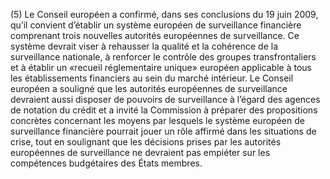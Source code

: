 (5) Le Conseil européen a confirmé, dans ses conclusions du 19 juin 2009, qu’il convient d’établir un système européen de surveillance financière comprenant trois nouvelles autorités européennes de surveillance. Ce système devrait viser à rehausser la qualité et la cohérence de la surveillance nationale, à renforcer le contrôle des groupes transfrontaliers et à établir un «recueil réglementaire unique» européen applicable à tous les établissements financiers au sein du marché intérieur. Le Conseil européen a souligné que les autorités européennes de surveillance devraient aussi disposer de pouvoirs de surveillance à l’égard des agences de notation du crédit et a invité la Commission à préparer des propositions concrètes concernant les moyens par lesquels le système européen de surveillance financière pourrait jouer un rôle affirmé dans les situations de crise, tout en soulignant que les décisions prises par les autorités européennes de surveillance ne devraient pas empiéter sur les compétences budgétaires des États membres.
